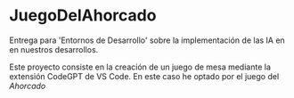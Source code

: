 # JuegoDelAhorcado
Entrega para 'Entornos de Desarrollo' sobre la implementación de las IA en en nuestros desarrollos.  

Este proyecto consiste en la creación de un juego de mesa mediante la extensión CodeGPT de VS Code. En este caso he optado por el juego del *Ahorcado*

